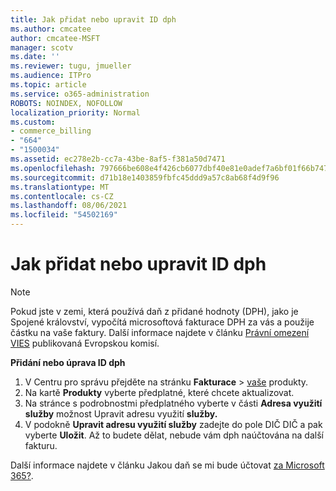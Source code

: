 ```yaml
---
title: Jak přidat nebo upravit ID dph
ms.author: cmcatee
author: cmcatee-MSFT
manager: scotv
ms.date: ''
ms.reviewer: tugu, jmueller
ms.audience: ITPro
ms.topic: article
ms.service: o365-administration
ROBOTS: NOINDEX, NOFOLLOW
localization_priority: Normal
ms.custom:
- commerce_billing
- "664"
- "1500034"
ms.assetid: ec278e2b-cc7a-43be-8af5-f381a50d7471
ms.openlocfilehash: 797666be608e4f426cb6077dbf40e81e0adef7a6bf01f66b74722274a01c42c7
ms.sourcegitcommit: d71b18e1403859fbfc45ddd9a57c8ab68f4d9f96
ms.translationtype: MT
ms.contentlocale: cs-CZ
ms.lasthandoff: 08/06/2021
ms.locfileid: "54502169"
---
```

# <a name="how-to-add-or-edit-a-vatid"></a>Jak přidat nebo upravit ID dph

> [!NOTE]
> Pokud jste v zemi, která používá daň z přidané hodnoty (DPH), jako je Spojené království, vypočítá microsoftová fakturace DPH za vás a použije částku na vaše faktury. Další informace najdete v článku [Právní omezení VIES](https://go.microsoft.com/fwlink/p/?LinkID=841741) publikovaná Evropskou komisí.

**Přidání nebo úprava ID dph**

1. V Centru pro správu přejděte na stránku **Fakturace** \> [vaše](https://go.microsoft.com/fwlink/p/?linkid=842054) produkty.
2. Na kartě **Produkty** vyberte předplatné, které chcete aktualizovat.
3. Na stránce s podrobnostmi předplatného vyberte v části **Adresa využití služby** možnost Upravit adresu využití **služby.**
4. V podokně **Upravit adresu využití služby** zadejte do  pole DIČ DIČ a pak vyberte **Uložit**. Až to budete dělat, nebude vám dph naúčtována na další fakturu.

Další informace najdete v článku Jakou daň se mi bude účtovat [za Microsoft 365?](/microsoft-365/commerce/billing-and-payments/tax-information#what-tax-will-i-be-charged).